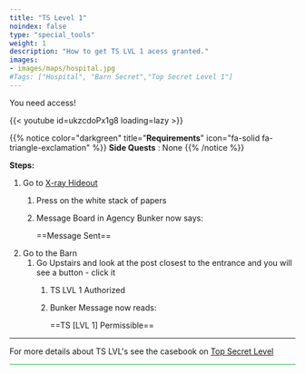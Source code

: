 ```yaml
---
title: "TS Level 1"
noindex: false
type: "special_tools"
weight: 1
description: "How to get TS LVL 1 acess granted."
images:
- images/maps/hospital.jpg
#Tags: ["Hospital", "Barn Secret","Top Secret Level 1"]
---
```


You need access!

{{< youtube id=ukzcdoPx1g8 loading=lazy >}}

{{% notice color="darkgreen" title="**Requirements**" icon="fa-solid fa-triangle-exclamation"  %}}
**Side Quests** : None
{{% /notice %}}

**Steps:**

1. Go to [X-ray Hideout](../../terminology#x-ray-hideout)
	1. Press on the white stack of papers
	2. Message Board in Agency Bunker now says:
	
		==Message Sent==
2. Go to the Barn
	1. Go Upstairs and look at the post closest to the entrance and you will see a button - click it
		1. TS LVL 1 Authorized
		2. Bunker Message now reads:
		
			==TS [LVL 1] Permissible==

---

For more details about TS LVL's see the casebook on [Top Secret Level](casebook/interesting/top_secret_level/)
			
 
<hr style="background-color: #28b44c" size=8>
